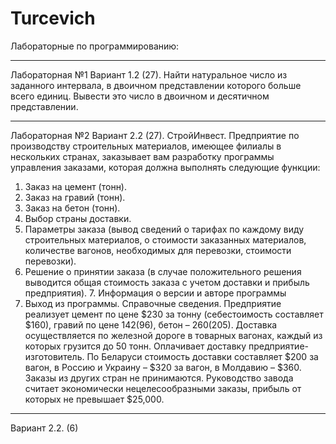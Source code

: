 # Turcevich
Лабораторные по программированию:
__________________________________________________________________________________________________________________________________________
Лабораторная №1
Вариант 1.2 (27).
Найти натуральное число из заданного интервала, в двоичном представлении которого больше всего единиц. Вывести это число в двоичном и десятичном представлении. 
__________________________________________________________________________________________________________________________________________
Лабораторная №2
Вариант 2.2 (27).
 СтройИнвест. Предприятие по производству строительных материалов, имеющее филиалы в нескольких странах, заказывает 
вам разработку программы управления заказами, которая должна выполнять следующие функции:
1. Заказ на цемент (тонн).
2. Заказ на гравий (тонн).
3. Заказ на бетон (тонн).
4. Выбор страны доставки.
5. Параметры заказа (вывод сведений о тарифах по каждому виду строительных материалов, о стоимости заказанных материалов, количестве вагонов, необходимых для перевозки, стоимости перевозки).
6. Решение о принятии заказа (в случае положительного решения выводится общая стоимость заказа с учетом доставки и прибыль предприятия). 7. Информация о версии и авторе программы
8. Выход из программы. Справочные сведения. Предприятие реализует цемент по цене $230 за тонну (себестоимость составляет $160), гравий по цене $142 ($96), бетон – $260 ($205). Доставка осуществляется по железной дороге в товарных вагонах, каждый из которых грузится до 50 тонн. Оплачивает доставку предприятие-изготовитель. По Беларуси стоимость доставки составляет $200 за вагон, в Россию и Украину – $320 за вагон, в Молдавию – $360. Заказы из других стран не принимаются. Руководство завода считает экономически нецелесообразными заказы, прибыль от которых не превышает $25,000.
------------------------------------------------------------------------------------------------------------------------------------------
Вариант 2.2. (6) 
